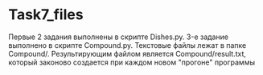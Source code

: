 # Task7_files
Первые 2 задания выполнены в скрипте Dishes.py.
3-е задание выполнено в скрипте Compound.py. Текстовые файлы лежат в папке Compound/. 
Результирующим файлом является Compound/result.txt, который законово создается при каждом новом "прогоне" программы
